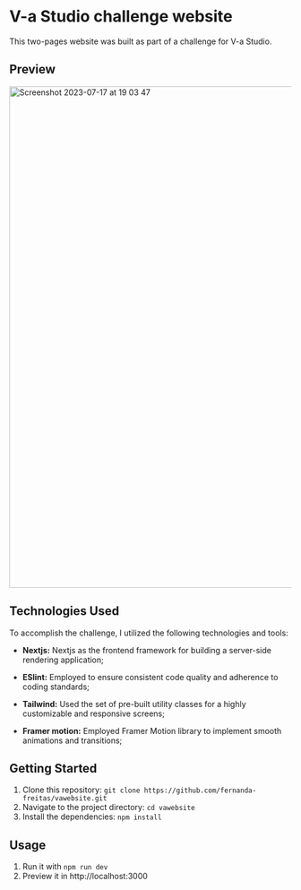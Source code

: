 # V-a Studio challenge website

This two-pages website was built as part of a challenge for V-a Studio.

## Preview

<img width="895" alt="Screenshot 2023-07-17 at 19 03 47" src="https://github.com/fernanda-freitas/vawebsite/assets/33285862/4c6f28be-e88c-4d09-8c63-719fea95fc1a">


## Technologies Used

To accomplish the challenge, I utilized the following technologies and tools:

* **Nextjs:** Nextjs as the frontend framework for building a server-side rendering application;

* **ESlint:** Employed to ensure consistent code quality and adherence to coding standards;

* **Tailwind:**  Used the set of pre-built utility classes for a highly customizable and responsive screens;

* **Framer motion:** Employed Framer Motion library to implement smooth animations and transitions;


## Getting Started

1.  Clone this repository: `git clone https://github.com/fernanda-freitas/vawebsite.git`
2.  Navigate to the project directory: `cd vawebsite`
3.  Install the dependencies: `npm install`

## Usage

1.  Run it with `npm run dev`
2.  Preview it in http://localhost:3000
